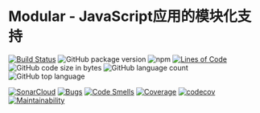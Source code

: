 # Modular - JavaScript应用的模块化支持

[![Build Status](https://travis-ci.org/han-feng/modular.svg?branch=master)](https://travis-ci.org/han-feng/modular)
![GitHub package version](https://img.shields.io/github/package-json/v/han-feng/modular.svg)
![npm](https://img.shields.io/npm/v/modular-core.svg)
[![Lines of Code](https://sonarcloud.io/api/project_badges/measure?project=han-feng_modular&metric=ncloc)](https://sonarcloud.io/dashboard?id=han-feng_modular)
![GitHub code size in bytes](https://img.shields.io/github/languages/code-size/han-feng/modular.svg)
![GitHub language count](https://img.shields.io/github/languages/count/han-feng/modular.svg)
![GitHub top language](https://img.shields.io/github/languages/top/han-feng/modular.svg)

[![SonarCloud](https://sonarcloud.io/api/project_badges/measure?project=han-feng_modular&metric=alert_status)](https://sonarcloud.io/dashboard?id=han-feng_modular)
[![Bugs](https://sonarcloud.io/api/project_badges/measure?project=han-feng_modular&metric=bugs)](https://sonarcloud.io/dashboard?id=han-feng_modular)
[![Code Smells](https://sonarcloud.io/api/project_badges/measure?project=han-feng_modular&metric=code_smells)](https://sonarcloud.io/dashboard?id=han-feng_modular)
[![Coverage](https://sonarcloud.io/api/project_badges/measure?project=han-feng_modular&metric=coverage)](https://sonarcloud.io/dashboard?id=han-feng_modular)
[![codecov](https://codecov.io/gh/han-feng/modular/branch/master/graph/badge.svg)](https://codecov.io/gh/han-feng/modular)
[![Maintainability](https://api.codeclimate.com/v1/badges/81ee4ea8619795c3df9f/maintainability)](https://codeclimate.com/github/han-feng/modular/maintainability)
